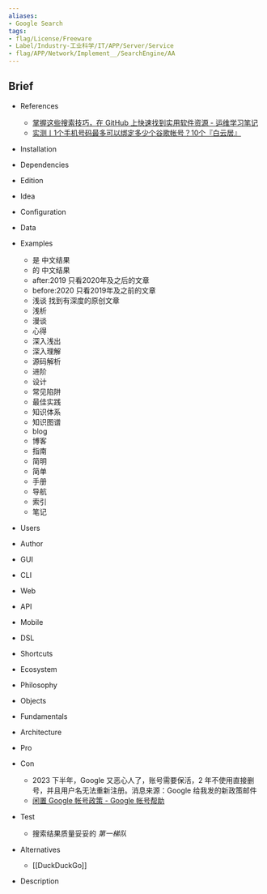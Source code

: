 ```yaml
---
aliases:
- Google Search
tags:
- flag/License/Freeware
- Label/Industry-工业科学/IT/APP/Server/Service
- flag/APP/Network/Implement__/SearchEngine/AA
---
```


## Brief

- References
    - [掌握这些搜索技巧，在 GitHub 上快速找到实用软件资源 - 运维学习笔记](https://www.imydl.tech/lnmp/676.html)
    - [实测丨1个手机号码最多可以绑定多少个谷歌帐号？10个『白云居』](https://baiyunju.cc/11290)

- Installation

- Dependencies

- Edition

- Idea

- Configuration

- Data

- Examples
    - 是    中文结果
    - 的    中文结果
    - after:2019    只看2020年及之后的文章
    - before:2020    只看2019年及之前的文章
    - 浅谈    找到有深度的原创文章
    - 浅析
    - 漫谈
    - 心得
    - 深入浅出
    - 深入理解
    - 源码解析
    - 进阶
    - 设计
    - 常见陷阱
    - 最佳实践
    - 知识体系
    - 知识图谱
    - blog
    - 博客
    - 指南
    - 简明
    - 简单
    - 手册
    - 导航
    - 索引
    - 笔记

- Users

- Author

- GUI

- CLI

- Web

- API

- Mobile

- DSL

- Shortcuts

- Ecosystem

- Philosophy

- Objects

- Fundamentals

- Architecture

- Pro

- Con
    - 2023 下半年，Google 又恶心人了，账号需要保活，2 年不使用直接删号，并且用户名无法重新注册。消息来源：Google 给我发的新政策邮件
    - [闲置 Google 帐号政策 - Google 帐号帮助](https://support.google.com/accounts/answer/12418290?hl=zh-Hans)

- Test
    - 搜索结果质量妥妥的 *第一梯队*

- Alternatives
    - [[DuckDuckGo]]

- Description
